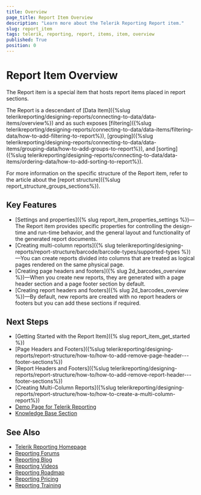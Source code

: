 ```yaml
---
title: Overview
page_title: Report Item Overview 
description: "Learn more about the Telerik Reporting Report item."
slug: report_item
tags: telerik, reporting, report, items, item, overview
published: True
position: 0
---
```


# Report Item Overview

The Report item is a special item that hosts report items placed in report sections. 

The Report is a descendant of [Data Item]({%slug telerikreporting/designing-reports/connecting-to-data/data-items/overview%}) and as such exposes [filtering]({%slug telerikreporting/designing-reports/connecting-to-data/data-items/filtering-data/how-to-add-filtering-to-report%}), [grouping]({%slug telerikreporting/designing-reports/connecting-to-data/data-items/grouping-data/how-to-add-groups-to-report%}), and [sorting]({%slug telerikreporting/designing-reports/connecting-to-data/data-items/ordering-data/how-to-add-sorting-to-report%}).

For more information on the specific structure of the Report item, refer to the article about the [report structure]({%slug report_structure_groups_sections%}). 

## Key Features 

* [Settings and properties]({% slug report_item_properties_settings %})—The Report item provides specific properties for controlling the design-time and run-time behavior, and the general layout and functionality of the generated report documents.
* [Creating multi-column reports]({% slug telerikreporting/designing-reports/report-structure/barcode/barcode-types/supported-types %})—You can create reports divided into columns that are treated as logical pages rendered on the same physical page.
* [Creating page headers and footers]({% slug 2d_barcodes_overview %})—When you create new reports, they are generated with a page header section and a page footer section by default.
* [Creating report headers and footers]({% slug 2d_barcodes_overview %})—By default, new reports are created with no report headers or footers but you can add these sections if required.


## Next Steps 

* [Getting Started with the Report Item]({% slug report_item_get_started %})
* [Page Headers and Footers]({%slug telerikreporting/designing-reports/report-structure/how-to/how-to-add-remove-page-header---footer-sections%})
* [Report Headers and Footers]({%slug telerikreporting/designing-reports/report-structure/how-to/how-to-add-remove-report-header---footer-sections%})
* [Creating Multi-Column Reports]({%slug telerikreporting/designing-reports/report-structure/how-to/how-to-create-a-multi-column-report%})
* [Demo Page for Telerik Reporting](https://demos.telerik.com/reporting) 
* [Knowledge Base Section](/knowledge-base)

## See Also 

* [Telerik Reporting Homepage](https://www.telerik.com/products/reporting)
* [Reporting Forums](https://www.telerik.com/forums/reporting)
* [Reporting Blog](https://www.telerik.com/blogs/tag/reporting)
* [Reporting Videos](https://www.telerik.com/videos/reporting)
* [Reporting Roadmap](https://www.telerik.com/support/whats-new/reporting/roadmap)
* [Reporting Pricing](https://www.telerik.com/purchase/individual/reporting)
* [Reporting Training](https://learn.telerik.com/learn/course/external/view/elearning/19/reporting-report-server-training)